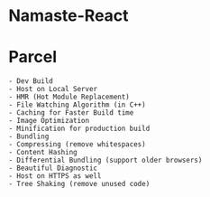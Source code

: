 # Namaste-React

# Parcel

    - Dev Build
    - Host on Local Server
    - HMR (Hot Module Replacement)
    - File Watching Algorithm (in C++)
    - Caching for Faster Build time
    - Image Optimization
    - Minification for production build
    - Bundling
    - Compressing (remove whitespaces)
    - Content Hashing
    - Differential Bundling (support older browsers)
    - Beautiful Diagnostic
    - Host on HTTPS as well
    - Tree Shaking (remove unused code)

